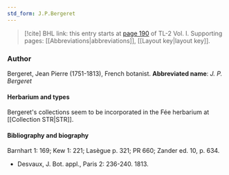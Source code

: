 ```yaml
---
std_form: J.P.Bergeret
---
```


> [!cite] BHL link: this entry starts at [page 190](https://www.biodiversitylibrary.org/page/33120321) of TL-2 Vol. I.
> Supporting pages: [[Abbreviations|abbreviations]], [[Layout key|layout key]].

### Author

Bergeret, Jean Pierre (1751-1813), French botanist. 
**Abbreviated name**: *J. P. Bergeret*

#### Herbarium and types

Bergeret's collections seem to be incorporated in the Fée herbarium at [[Collection STR|STR]].

#### Bibliography and biography

Barnhart 1: 169; Kew 1: 221; Lasègue p. 321; PR 660; Zander ed. 10, p. 634.
- Desvaux, J. Bot. appl., Paris 2: 236-240. 1813.

